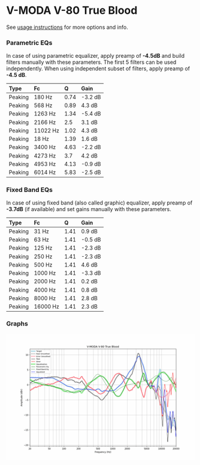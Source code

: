 # V-MODA V-80 True Blood
See [usage instructions](https://github.com/jaakkopasanen/AutoEq#usage) for more options and info.

### Parametric EQs
In case of using parametric equalizer, apply preamp of **-4.5dB** and build filters manually
with these parameters. The first 5 filters can be used independently.
When using independent subset of filters, apply preamp of **-4.5 dB**.

| Type    | Fc       |    Q | Gain    |
|:--------|:---------|:-----|:--------|
| Peaking | 180 Hz   | 0.74 | -3.2 dB |
| Peaking | 568 Hz   | 0.89 | 4.3 dB  |
| Peaking | 1263 Hz  | 1.34 | -5.4 dB |
| Peaking | 2166 Hz  | 2.5  | 3.1 dB  |
| Peaking | 11022 Hz | 1.02 | 4.3 dB  |
| Peaking | 18 Hz    | 1.39 | 1.6 dB  |
| Peaking | 3400 Hz  | 4.63 | -2.2 dB |
| Peaking | 4273 Hz  | 3.7  | 4.2 dB  |
| Peaking | 4953 Hz  | 4.13 | -0.9 dB |
| Peaking | 6014 Hz  | 5.83 | -2.5 dB |

### Fixed Band EQs
In case of using fixed band (also called graphic) equalizer, apply preamp of **-3.7dB**
(if available) and set gains manually with these parameters.

| Type    | Fc       |    Q | Gain    |
|:--------|:---------|:-----|:--------|
| Peaking | 31 Hz    | 1.41 | 0.9 dB  |
| Peaking | 63 Hz    | 1.41 | -0.5 dB |
| Peaking | 125 Hz   | 1.41 | -2.3 dB |
| Peaking | 250 Hz   | 1.41 | -2.3 dB |
| Peaking | 500 Hz   | 1.41 | 4.6 dB  |
| Peaking | 1000 Hz  | 1.41 | -3.3 dB |
| Peaking | 2000 Hz  | 1.41 | 0.2 dB  |
| Peaking | 4000 Hz  | 1.41 | 0.8 dB  |
| Peaking | 8000 Hz  | 1.41 | 2.8 dB  |
| Peaking | 16000 Hz | 1.41 | 2.3 dB  |

### Graphs
![](./V-MODA%20V-80%20True%20Blood.png)
